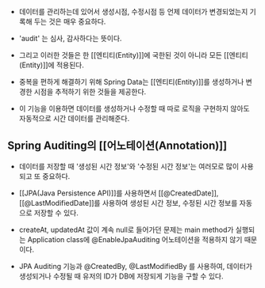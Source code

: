 - 데이터를 관리하는데 있어서 생성시점, 수정시점 등 언제 데이터가 변경되었는지 기록해 두는 것은 매우 중요하다.
- 'audit' 는 심사, 감사하다는 뜻이다.

- 그리고 이러한 것들은 한 [[엔티티(Entity)]]에 국한된 것이 아니라 모든 [[엔티티(Entity)]]에 적용된다.
- 중복을 편하게 해결하기 위해 Spring Data는 [[엔티티(Entity)]]를 생성하거나 변경한 시점을 추적하기 위한 것들을 제공한다.

- 이 기능을 이용하면 데이터를 생성하거나 수정할 때 따로 로직을 구현하지 않아도 자동적으로 시간 데이터를 관리해준다.





## Spring Auditing의 [[어노테이션(Annotation)]]

- 데이터를 저장할 때 '생성된 시간 정보'와 '수정된 시간 정보'는 여러모로 많이 사용되고 또 중요하다.

- [[JPA(Java Persistence API)]]를 사용하면서 [[@CreatedDate]], [[@LastModifiedDate]]를 사용하여 생성된 시간 정보, 수정된 시간 정보를 자동으로 저장할 수 있다.

 - createAt, updatedAt 값이 계속 null로 들어가던 문제는 main method가 실행되는 Application class에 @EnableJpaAuditing 어노테이션을 적용하지 않기 때문이다.

- JPA Auditing 기능과 @CreatedBy, @LastModifiedBy 를 사용하여, 데이터가 생성되거나 수정될 때 유저의 ID가 DB에 저장되게 기능을 구할 수 있다.